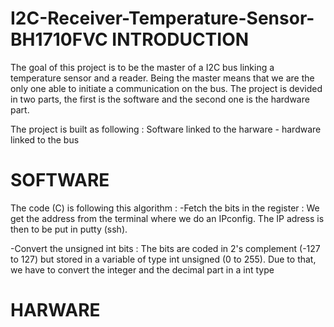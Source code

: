# I2C-Receiver-Temperature-Sensor-BH1710FVC INTRODUCTION

The goal of this project is to be the master of a I2C bus linking a temperature sensor and a reader. Being the master means that we are the only one able to initiate a communication on the bus.
The project is devided in two parts, the first is the software and the second one is the hardware part.

The project is built as following : Software linked to the harware - hardware linked to the bus 

# SOFTWARE
The code (C) is following this algorithm :
-Fetch the bits in the register :
We get the address from the terminal where we do an IPconfig. The IP adress is then to be put in putty (ssh).

-Convert the unsigned int bits :
The bits are coded in 2's complement (-127 to 127) but stored in a variable of type int unsigned (0 to 255). Due to that, we have to convert the integer and the decimal part in a int type


# HARWARE
